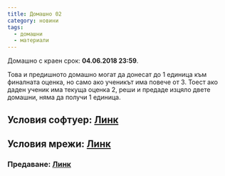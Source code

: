 ```yaml
---
title: Домашно 02
category: новини
tags:
  - домашни
  - материали
---
```


Домашно с краен срок: **04.06.2018 23:59**.

Това и предишното домашно могат да донесат до 1 единица към финалната оценка, но само ако ученикът има повече от 3.
Тоест ако даден ученик има текуща оценка 2, реши и предаде изцяло двете домашни, няма да получи 1 единица.

## Условия софтуер: [Линк](https://docs.google.com/document/d/1o5LKz37pRshU2EZw7hHvNc6Xv8FKuidG9tIbPxKWLog/edit?usp=sharing)

## Условия мрежи: [Линк](https://docs.google.com/document/d/1b8UvqiJvHmIVi4dWrsUs6K5-ieDeVQGIrOKePk717ew/edit?usp=sharing)

### Предаване: [Линк](https://goo.gl/h1hLXe)
